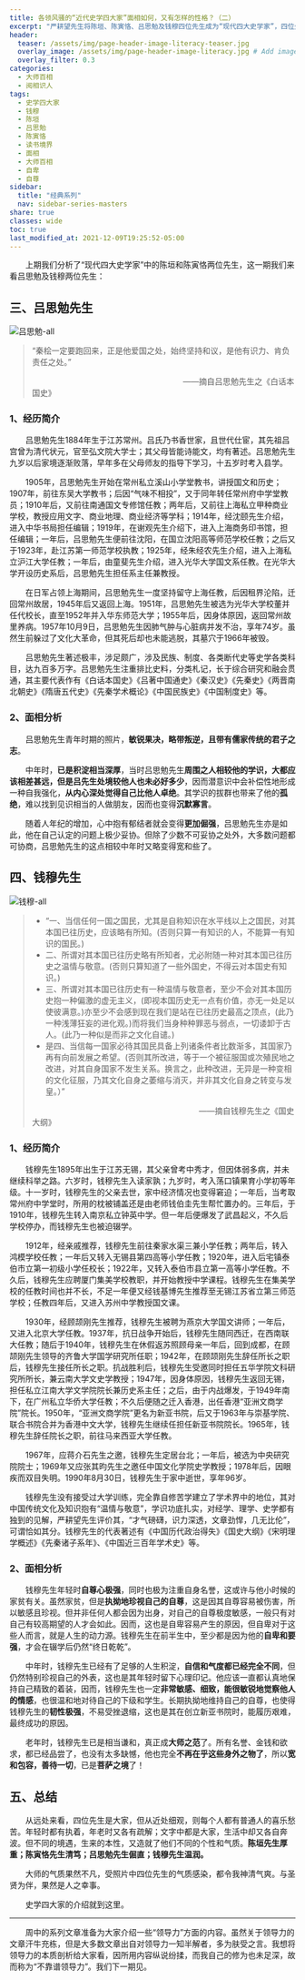 ```yaml
---
title: 各领风骚的“近代史学四大家”面相如何，又有怎样的性格？（二）
excerpt: "严耕望先生将陈垣、陈寅恪、吕思勉及钱穆四位先生成为“现代四大史学家”，四位先生在史学界各领风骚，声名远扬，那么他们又有怎样的经历？其面相又反映了什么样的性格呢？"
header:
  teaser: /assets/img/page-header-image-literacy-teaser.jpg
  overlay_image: /assets/img/page-header-image-literacy.jpg # Add image post (optional)
  overlay_filter: 0.3
categories:
  - 大师百相
  - 阅相识人
tags: 
  - 史学四大家
  - 钱穆
  - 陈垣
  - 吕思勉
  - 陈寅恪
  - 读书境界
  - 面相
  - 大师百相
  - 自卑
  - 自尊
sidebar:
  title: "经典系列"
  nav: sidebar-series-masters
share: true
classes: wide
toc: true
last_modified_at: 2021-12-09T19:25:52-05:00
---
```


&emsp;&emsp;上期我们分析了“现代四大史学家”中的陈垣和陈寅恪两位先生，这一期我们来看吕思勉及钱穆两位先生：

## 三、吕思勉先生

<img src="https://fastly.jsdelivr.net/gh/kewtgh/PicSunflowers@main/img/吕思勉-all.jpg" title="" alt="吕思勉-all" data-align="center">

> “秦桧一定要跑回来，正是他爱国之处，始终坚持和议，是他有识力、肯负责任之处。”
> 
> &emsp;&emsp;&emsp;&emsp;&emsp;&emsp;&emsp;&emsp;&emsp;&emsp;&emsp;&emsp;&emsp;&emsp;&emsp;&emsp;&emsp;&emsp;&emsp;——摘自吕思勉先生之《白话本国史》

### 1、经历简介

&emsp;&emsp;吕思勉先生1884年生于江苏常州。吕氏乃书香世家，且世代仕宦，其先祖吕宫曾为清代状元，官至弘文院大学士；其父母皆能诗能文，均有著述。吕思勉先生九岁以后家境逐渐败落，早年多在父母师友的指导下学习，十五岁时考入县学。

&emsp;&emsp;1905年，吕思勉先生开始在常州私立溪山小学堂教书，讲授国文和历史；1907年，前往东吴大学教书；后因“气味不相投”，又于同年转任常州府中学堂教员；1910年后，又前往南通国文专修馆任教；两年后，又前往上海私立甲种商业学校，教授应用文字、商业地理、商业经济等学科；1914年，经沈颐先生介绍，进入中华书局担任编辑；1919年，在谢观先生介绍下，进入上海商务印书馆，担任编辑；一年后，吕思勉先生便前往沈阳，在国立沈阳高等师范学校任教；之后又于1923年，赴江苏第一师范学校执教；1925年，经朱经农先生介绍，进入上海私立沪江大学任教；一年后，由童斐先生介绍，进入光华大学国文系任教。在光华大学开设历史系后，吕思勉先生担任系主任兼教授。

&emsp;&emsp;在日军占领上海期间，吕思勉先生一度坚持留守上海任教，后因租界沦陷，迁回常州故居，1945年后又返回上海。1951年，吕思勉先生被选为光华大学校董并任代校长，直至1952年并入华东师范大学；1955年后，因身体原因，返回常州故里养病。1957年10月9日，吕思勉先生因肺气肿与心脏病并发不治，享年74岁。虽然生前躲过了文化大革命，但其死后却也未能逃脱，其墓穴于1966年被毁。

&emsp;&emsp;吕思勉先生著述极丰，涉足颇广，涉及民族、制度、各类断代史等史学各类科目，达九百多万字。吕思勉先生注重排比史料，分类札记，长于综合研究和融会贯通，其主要代表作有《白话本国史》《吕著中国通史》《秦汉史》《先秦史》《两晋南北朝史》《隋唐五代史》《先秦学术概论》《中国民族史》《中国制度史》等。

### 2、面相分析

&emsp;&emsp;吕思勉先生青年时期的照片，**敏锐果决，略带叛逆，且带有儒家传统的君子之志**。

&emsp;&emsp;中年时，**已是积淀相当深厚**，当时吕思勉先生**周围之人相较他的学识，大都应该相差甚远，但是吕先生处境较他人也未必好多少**，因而潜意识中会补偿性地形成一种自我强化，**从内心深处觉得自己比他人卓绝**。其学识的拔群也带来了他的**孤绝**，难以找到见识相当的人做朋友，因而也变得**沉默寡言**。

&emsp;&emsp;随着人年纪的增加，心中抱有郁结者就会变得**更加倔强**，吕思勉先生亦是如此，他在自己认定的问题上极少妥协。但除了少数不可妥协之处外，大多数问题都可协商，吕思勉先生的这点相较中年时又略变得宽和些了。

## 四、钱穆先生

<img src="https://fastly.jsdelivr.net/gh/kewtgh/PicSunflowers@main/img/钱穆-all.jpg" title="" alt="钱穆-all" data-align="center">

> - “一、当信任何一国之国民，尤其是自称知识在水平线以上之国民，对其本国已往历史，应该略有所知。(否则只算一有知识的人，不能算一有知识的国民。)
> - 二、所谓对其本国已往历史略有所知者，尤必附随一种对其本国已往历史之温情与敬意。(否则只算知道了一些外国史，不得云对本国史有知识。)
> - 三、所谓对其本国已往历史有一种温情与敬意者，至少不会对其本国历史抱一种偏激的虚无主义，(即视本国历史无一点有价值，亦无一处足以使彼满意。)亦至少不会感到现在我们是站在已往历史最高之顶点，(此乃一种浅薄狂妄的进化观。)而将我们当身种种罪恶与弱点，一切诿卸于古人。(此乃一种似是而非之文化自谴。)
> - 是四、当信每一国家必待其国民具备上列诸条件者比数渐多，其国家乃再有向前发展之希望。(否则其所改进，等于一个被征服国或次殖民地之改进，对其自身国家不发生关系。换言之，此种改进，无异是一种变相的文化征服，乃其文化自身之萎缩与消灭，并非其文化自身之转变与发皇。）”
> 
> &emsp;&emsp;&emsp;&emsp;&emsp;&emsp;&emsp;&emsp;&emsp;&emsp;&emsp;&emsp;&emsp;&emsp;&emsp;&emsp;&emsp;&emsp;&emsp;&emsp;&emsp;——摘自钱穆先生之《国史大纲》

### 1、经历简介

&emsp;&emsp;钱穆先生1895年出生于江苏无锡，其父亲曾考中秀才，但因体弱多病，并未继续科举之路。六岁时，钱穆先生入读家孰；九岁时，考入荡口镇果育小学初等年级。十一岁时，钱穆先生的父亲去世，家中经济情况也变得窘迫；一年后，当考取常州府中学堂时，所用的枕被铺盖还是由老师钱伯圭先生帮忙置办的。三年后，于1910年，钱穆先生转入南京私立钟英中学。但一年后便爆发了武昌起义，不久后学校停办，而钱穆先生也被迫辍学。

&emsp;&emsp;1912年，经亲戚推荐，钱穆先生前往秦家水渠三兼小学任教；两年后，转入鸿模学校任教；一年后又转入无锡县第四高等小学任教；1920年，进入后宅镇泰伯市立第一初级小学任校长；1922年，又转入泰伯市县立第一高等小学任教。不久后，钱穆先生应聘厦门集美学校教职，并开始教授中学课程。钱穆先生在集美学校的任教时间也并不长，不足一年便又经钱基博先生推荐至无锡江苏省立第三师范学校；任教四年后，又进入苏州中学教授国文课。

&emsp;&emsp;1930年，经顾颉刚先生推荐，钱穆先生被聘为燕京大学国文讲师；一年后，又进入北京大学任教。1937年，抗日战争开始后，钱穆先生随同西迁，在西南联大任教；随后于1940年，钱穆先生在休假返苏照顾母亲一年后，回到成都，在顾颉刚先生领导的齐鲁大学国学研究所任职；1942年，在顾颉刚先生辞任所长之职后，钱穆先生接任所长之职。抗战胜利后，钱穆先生受邀同时担任五华学院文科研究所所长，兼云南大学文史学教授；1947年，因身体原因，钱穆先生返回无锡，担任私立江南大学文学院院长兼历史系主任；之后，由于内战爆发，于1949年南下，在广州私立华侨大学任教；不久后便随之迁入香港，出任香港“亚洲文商学院”院长。1950年，“亚洲文商学院”更名为新亚书院，后又于1963年与崇基学院、联合书院合并为香港中文大学，钱穆先生继续任担任新亚书院院长。1965年，钱穆先生辞任院长之职，前往马来西亚大学任教。

&emsp;&emsp;1967年，应蒋介石先生之邀，钱穆先生定居台北；一年后，被选为中央研究院院士；1969年又应张其昀先生之邀任中国文化学院史学教授；1978年后，因眼疾而双目失明。1990年8月30日，钱穆先生于家中逝世，享年96岁。

&emsp;&emsp;钱穆先生没有接受过大学训练，完全靠自修苦学建立了学术界中的地位，其对中国传统文化及知识抱有“温情与敬意”，学识功底扎实，对经学、理学、史学都有独到的见解，严耕望先生评价其，“才气磅礴，识力深透，文章劲悍，几无比伦”，可谓恰如其分。钱穆先生的代表著述有《中国历代政治得失》《国史大纲》《宋明理学概述》《先秦诸子系年》、《中国近三百年学术史》等。

### 2、面相分析

&emsp;&emsp;钱穆先生年轻时**自尊心极强**，同时也极为注重自身名誉，这或许与他小时候的家贫有关。虽然家贫，但是**执拗地珍视自己的自尊**，这是因其自尊容易被伤害，所以敏感且珍视。但并非任何人都会因为出身，对自己的自尊极度敏感，一般只有对自己有较高期望的人才会如此。因而，这也是自卑容易产生的原因，但自卑对于这些人而言，就是人生的动力源。钱穆先生在前半生中，至少都是因为他的**自卑和要强**，才会在辍学后仍然“终日乾乾”。

&emsp;&emsp;中年时，钱穆先生已经有了足够的人生积淀，**自信和气度都已经完全不同**，但仍然特别珍视自己的外表，这也是其年轻时留下心理印记。他应该一直都认真地保持自己精致的着装，因而，钱穆先生也一定**非常敏感、细致，能很敏锐地觉察他人的情感**，也很温和地对待自己的下级和学生。长期执拗地维持自己的自尊，也使得钱穆先生的**韧性极强**，不易受挫退缩，这也是其在创立新亚书院时，能履历艰难，最终成功的原因。

&emsp;&emsp;老年时，钱穆先生已是相当谦和，真正成**大师之范**了。所有名誉、金钱和欲求，都已经品尝了，也没有太多缺憾，他也完全**不再在乎这些身外之物了**，所以**宽和包容，善待一切**，已是**菩萨之境**了！

## 五、总结

&emsp;&emsp;从远处来看，四位先生是大家，但从近处细观，则每个人都有普通人的喜乐愁苦。年轻时都有执着，年老时又各有疏解；文字中都是大家，生活中却又各自奔波。但不同的境遇，生来的本性，又造就了他们不同的个性和气质。**陈垣先生厚重；陈寅恪先生清笃；吕思勉先生倔直；钱穆先生温润。** 

&emsp;&emsp;大师的气质果然不凡，受照片中四位先生的气质感染，都令我神清气爽。与圣贤为伴，果然是人之幸事。

&emsp;&emsp;史学四大家的介绍就到这里。

---

&emsp;&emsp;周中的系列文章准备为大家介绍一些“领导力”方面的内容。虽然关于领导力的文章汗牛充栋，但是大多数文章出自对领导力一知半解者，多为肤受之言。我想将领导力的本质剖析给大家看，因所用内容纵说纷揉，而我自己的修为也未足深，故而称为“不靠谱领导力”。我们下一期见。
